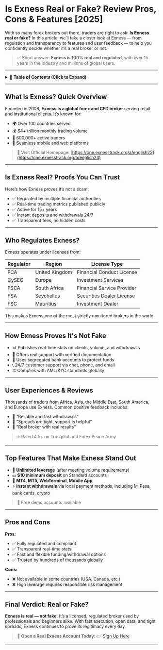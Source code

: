 # Is Exness Real or Fake? Review Pros, Cons & Features \[2025]

With so many forex brokers out there, traders are right to ask: **Is Exness real or fake?** In this article, we’ll take a closer look at Exness — from regulation and transparency to features and user feedback — to help you confidently decide whether it’s a real broker or not.

> ✅ Short answer: **Exness is 100% real and regulated**, with over 15 years in the industry and millions of global users.

---

<details>
<summary>📌 <strong>Table of Contents (Click to Expand)</strong></summary>

* [What is Exness? Quick Overview](#what-is-exness-quick-overview)
* [Is Exness Real? Proofs You Can Trust](#is-exness-real-proofs-you-can-trust)
* [Who Regulates Exness?](#who-regulates-exness)
* [How Exness Proves It's Not Fake](#how-exness-proves-its-not-fake)
* [User Experiences & Reviews](#user-experiences--reviews)
* [Top Features That Make Exness Stand Out](#top-features-that-make-exness-stand-out)
* [Pros and Cons](#pros-and-cons)
* [Final Verdict: Real or Fake?](#final-verdict-real-or-fake)

</details>

---

## What is Exness? Quick Overview

Founded in 2008, **Exness is a global forex and CFD broker** serving retail and institutional clients. It’s known for:

* 🌍 Over 100 countries served
* 💰 \$4+ trillion monthly trading volume
* 👥 600,000+ active traders
* 📱 Seamless mobile and web platforms

> 🔗 Visit Official Homepage: [https://one.exnesstrack.org/a/english23](https://one.exnesstrack.org/a/english23)

---

## Is Exness Real? Proofs You Can Trust

Here’s how Exness proves it’s not a scam:

* ✅ Regulated by multiple financial authorities
* ✅ Real-time trading metrics published publicly
* ✅ Active for 15+ years
* ✅ Instant deposits and withdrawals 24/7
* ✅ Transparent fees, no hidden costs

---

## Who Regulates Exness?

Exness operates under licenses from:

| Regulator | Region         | License Type               |
| --------- | -------------- | -------------------------- |
| FCA       | United Kingdom | Financial Conduct License  |
| CySEC     | Europe         | Investment Services        |
| FSCA      | South Africa   | Financial Service Provider |
| FSA       | Seychelles     | Securities Dealer License  |
| FSC       | Mauritius      | Investment Dealer          |

This makes Exness one of the most strictly monitored brokers in the world.

---

## How Exness Proves It's Not Fake

* 📊 Publishes real-time stats on clients, volume, and withdrawals
* 🧾 Offers real support with verified documentation
* 🏦 Uses segregated bank accounts to protect funds
* 📞 24/7 customer support via chat, phone, and email
* ⚖️ Complies with AML/KYC standards globally

---

## User Experiences & Reviews

Thousands of traders from Africa, Asia, the Middle East, South America, and Europe use Exness. Common positive feedback includes:

* 💬 "Reliable and fast withdrawals"
* 💬 "Spreads are tight, support is helpful"
* 💬 "Real broker with real results"

> ⭐ Rated 4.5+ on Trustpilot and Forex Peace Army

---

## Top Features That Make Exness Stand Out

* 🚀 **Unlimited leverage** (after meeting volume requirements)
* 💵 **\$10 minimum deposit** on Standard accounts
* 📲 **MT4, MT5, WebTerminal, Mobile App**
* ⚡ **Instant withdrawals** via local payment methods, including M-Pesa, bank cards, crypto

> 🧪 Free demo accounts available

---

## Pros and Cons

**Pros:**

* ✅ Fully regulated and compliant
* ✅ Transparent real-time stats
* ✅ Fast and flexible funding/withdrawal options
* ✅ Trusted by hundreds of thousands globally

**Cons:**

* ❌ Not available in some countries (USA, Canada, etc.)
* ❌ High leverage requires responsible risk management

---

## Final Verdict: Real or Fake?

**Exness is real — not fake.** It’s a licensed, regulated broker used by professionals and beginners alike. With fast execution, open data, and tight spreads, Exness continues to prove its legitimacy every day.

> 🎯 **Open a Real Exness Account Today:**
> 👉 [Sign Up Here](https://one.exnesstrack.org/boarding/sign-up/a/english23)

---
